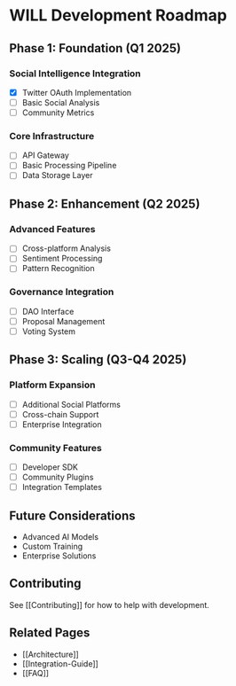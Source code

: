 # WILL Development Roadmap

## Phase 1: Foundation (Q1 2025)

### Social Intelligence Integration
- [x] Twitter OAuth Implementation
- [ ] Basic Social Analysis
- [ ] Community Metrics

### Core Infrastructure
- [ ] API Gateway
- [ ] Basic Processing Pipeline
- [ ] Data Storage Layer

## Phase 2: Enhancement (Q2 2025)

### Advanced Features
- [ ] Cross-platform Analysis
- [ ] Sentiment Processing
- [ ] Pattern Recognition

### Governance Integration
- [ ] DAO Interface
- [ ] Proposal Management
- [ ] Voting System

## Phase 3: Scaling (Q3-Q4 2025)

### Platform Expansion
- [ ] Additional Social Platforms
- [ ] Cross-chain Support
- [ ] Enterprise Integration

### Community Features
- [ ] Developer SDK
- [ ] Community Plugins
- [ ] Integration Templates

## Future Considerations

- Advanced AI Models
- Custom Training
- Enterprise Solutions

## Contributing

See [[Contributing]] for how to help with development.

## Related Pages
- [[Architecture]]
- [[Integration-Guide]]
- [[FAQ]]
